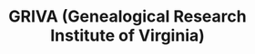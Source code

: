 ---
layout: repo
title: "GRIVA (Genealogical Research Institute of Virginia)"
id: 16714
permalink: repos/16714/
---